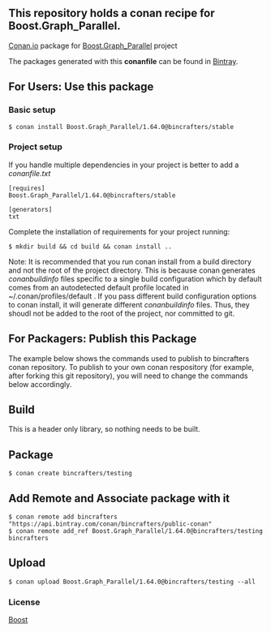 ## This repository holds a conan recipe for Boost.Graph_Parallel.

[Conan.io](https://conan.io) package for [Boost.Graph_Parallel](https://github.com/Boostorg/Graph_Parallel) project

The packages generated with this **conanfile** can be found in [Bintray](https://bintray.com/bincrafters/public-conan/Boost.Graph_Parallel%3Abincrafters).

## For Users: Use this package

### Basic setup

    $ conan install Boost.Graph_Parallel/1.64.0@bincrafters/stable

### Project setup

If you handle multiple dependencies in your project is better to add a *conanfile.txt*

    [requires]
    Boost.Graph_Parallel/1.64.0@bincrafters/stable

    [generators]
    txt

Complete the installation of requirements for your project running:</small></span>

    $ mkdir build && cd build && conan install ..
	
Note: It is recommended that you run conan install from a build directory and not the root of the project directory.  This is because conan generates *conanbuildinfo* files specific to a single build configuration which by default comes from an autodetected default profile located in ~/.conan/profiles/default .  If you pass different build configuration options to conan install, it will generate different *conanbuildinfo* files.  Thus, they shoudl not be added to the root of the project, nor committed to git. 

## For Packagers: Publish this Package

The example below shows the commands used to publish to bincrafters conan repository. To publish to your own conan respository (for example, after forking this git repository), you will need to change the commands below accordingly. 

## Build  

This is a header only library, so nothing needs to be built.

## Package 

    $ conan create bincrafters/testing
	
## Add Remote and Associate package with it

	$ conan remote add bincrafters "https://api.bintray.com/conan/bincrafters/public-conan"
	$ conan remote add_ref Boost.Graph_Parallel/1.64.0@bincrafters/testing bincrafters

## Upload

    $ conan upload Boost.Graph_Parallel/1.64.0@bincrafters/testing --all

### License
[Boost](LICENSE)
